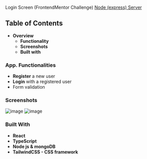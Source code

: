 Login Screen (FrontendMentor Challenge) [Node (express) Server](https://github.com/JurgenMik/LoginScreen_server)
## Table of Contents
* <strong>Overview</strong>
    * <strong>Functionality</strong>
    * <strong>Screenshots</strong>
    * <strong>Built with</strong>
### App. Functionalities
* <strong>Register</strong> a new user
* <strong>Login</strong> with a registered user 
* Form validation
### Screenshots
![image](https://user-images.githubusercontent.com/89903354/196009969-9061b490-15ba-4787-9304-4fcfe38752bd.png)
![image](https://user-images.githubusercontent.com/89903354/196010005-114d7bd0-dec2-4069-bdf0-01c483232ecc.png)
### Built With
* <strong>React</strong>
* <strong>TypeScript</strong>
* <strong>Node js & mongoDB</strong>
* <strong>TailwindCSS - CSS framework</strong>
